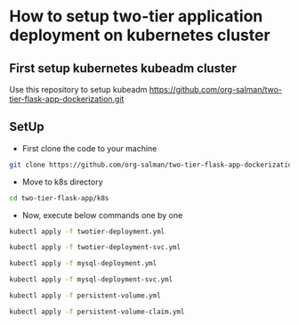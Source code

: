 # How to setup two-tier application deployment on kubernetes cluster
## First setup kubernetes kubeadm cluster
Use this repository to setup kubeadm https://github.com/org-salman/two-tier-flask-app-dockerization.git

## SetUp
- First clone the code to your machine
```bash
git clone https://github.com/org-salman/two-tier-flask-app-dockerization.git
```
- Move to k8s directory
```bash
cd two-tier-flask-app/k8s
```
- Now, execute below commands one by one
```bash
kubectl apply -f twotier-deployment.yml
```
```bash
kubectl apply -f twotier-deployment-svc.yml
```
```bash
kubectl apply -f mysql-deployment.yml
```
```bash
kubectl apply -f mysql-deployment-svc.yml
```
```bash
kubectl apply -f persistent-volume.yml
```
```bash
kubectl apply -f persistent-volume-claim.yml
```
